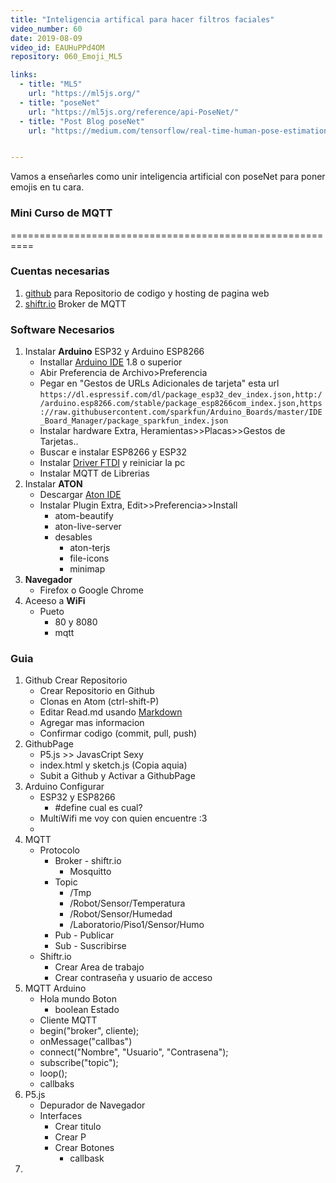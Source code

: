 ```yaml
---
title: "Inteligencia artifical para hacer filtros faciales"
video_number: 60
date: 2019-08-09
video_id: EAUHuPPd4OM
repository: 060_Emoji_ML5

links:
  - title: "ML5"
    url: "https://ml5js.org/"
  - title: "poseNet"
    url: "https://ml5js.org/reference/api-PoseNet/"
  - title: "Post Blog poseNet"
    url: "https://medium.com/tensorflow/real-time-human-pose-estimation-in-the-browser-with-tensorflow-js-7dd0bc881cd5"


---
```


Vamos a enseñarles como unir inteligencia artificial con poseNet para poner emojis en tu cara.

### Mini Curso de MQTT
==========================================================


### Cuentas necesarias

1. [github](https://github.com/) para Repositorio de codigo y hosting de pagina web
2. [shiftr.io](https://shiftr.io/) Broker de MQTT

### Software Necesarios

1. Instalar **Arduino** ESP32 y Arduino ESP8266
	* Installar [Arduino IDE](http://www.arduino.cc/en/main/software) 1.8 o superior
	* Abir Preferencia de Archivo>Preferencia
	* Pegar en "Gestos de URLs Adicionales de tarjeta" esta url `https://dl.espressif.com/dl/package_esp32_dev_index.json,http://arduino.esp8266.com/stable/package_esp8266com_index.json,https://raw.githubusercontent.com/sparkfun/Arduino_Boards/master/IDE_Board_Manager/package_sparkfun_index.json`
	* Instalar hardware Extra, Heramientas>>Placas>>Gestos de Tarjetas..
	* Buscar e instalar ESP8266 y ESP32
	* Instalar [Driver FTDI](https://alsw.net/heramientas-para-trabajar-arduino/) y reiniciar la pc
	* Instalar MQTT de Librerias  
2. Instalar **ATON**
	* Descargar [Aton IDE](https://atom.io/)
	* Instalar Plugin Extra, Edit>>Preferencia>>Install
		* atom-beautify
		* aton-live-server
		* desables
			* aton-terjs
			* file-icons
			* minimap
3. **Navegador**
	*	Firefox o Google Chrome
4. Aceeso a **WiFi**
	* Pueto
		* 80 y 8080
		* mqtt

### Guia

1. Github Crear Repositorio
	* Crear Repositorio en Github
	* Clonas en Atom (ctrl-shift-P)
	* Editar Read.md usando [Markdown](https://guides.github.com/features/mastering-markdown/)
	* Agregar mas informacion
	* Confirmar codigo (commit, pull, push)
2. GithubPage
	* P5.js >> JavasCript Sexy
	* index.html y sketch.js (Copia aquia)
	* Subit a Github y Activar a GithubPage
3. Arduino Configurar
	* ESP32 y ESP8266
		* #define cual es cual?
	* MultiWifi me voy con quien encuentre :3
	*
4. MQTT
	* Protocolo
		* Broker - shiftr.io
			* Mosquitto
		* Topic
			* /Tmp
			* /Robot/Sensor/Temperatura
			* /Robot/Sensor/Humedad
			* /Laboratorio/Piso1/Sensor/Humo
		* Pub - Publicar
		* Sub - Suscribirse
	* Shiftr.io
		* Crear Area de trabajo
		* Crear contraseña y usuario de acceso
5. MQTT Arduino
	* Hola mundo Boton
		* boolean Estado
	* Cliente MQTT
	* begin("broker", cliente);
	* onMessage("callbas")
	* connect("Nombre", "Usuario", "Contrasena");
	* subscribe("topic");
	* loop();
	* callbaks
6. P5.js
	* Depurador de Navegador
	* Interfaces
		* Crear titulo
		* Crear P
		* Crear Botones
			* callbask
7.

